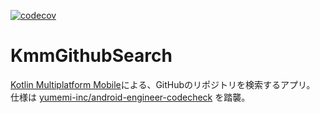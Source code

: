 [![codecov](https://codecov.io/gh/tfandkusu/KmmGithubSearch/branch/main/graph/badge.svg?token=QLNB4LSURC)](https://codecov.io/gh/tfandkusu/KmmGithubSearch)

# KmmGithubSearch

[Kotlin Multiplatform Mobile](https://kotlinlang.org/lp/mobile/)による、GitHubのリポジトリを検索するアプリ。
仕様は [yumemi-inc/android-engineer-codecheck](https://github.com/yumemi-inc/android-engineer-codecheck) を踏襲。



